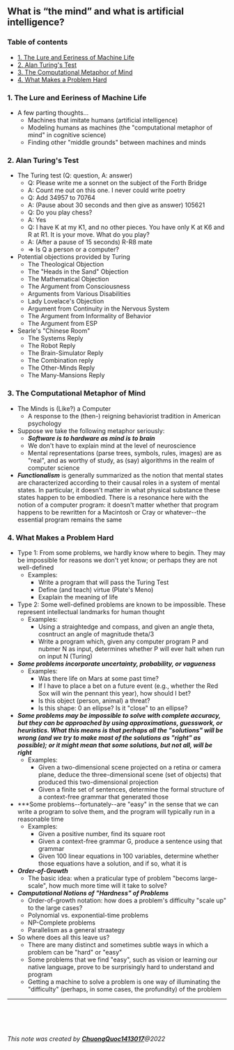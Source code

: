 ## What is “the mind” and what is artificial intelligence?

### Table of contents
* [1. The Lure and Eeriness of Machine Life](#1-The-Lure-and-Eeriness-of-Machine-Life) 
* [2. Alan Turing's Test](#2-Alan-Turing's-Test)
* [3. The Computational Metaphor of Mind](#3-The-Computational-Metaphor-of-Mind)
* [4. What Makes a Problem Hard](#4-What-Makes-a-Problem-Hard)


### 1. The Lure and Eeriness of Machine Life
+ A few parting thoughts...
	+ Machines that imitate humans (artificial intelligence)
	+ Modeling humans as machines (the "computational metaphor of mind" in cognitive science)
	+ Finding other "middle grounds" between machines and minds

### 2. Alan Turing's Test
+ The Turing test (Q: question, A: answer)
	+ Q: Please write me a sonnet on the subject of the Forth Bridge
	+ A: Count me out on this one. I never could write poetry
	+ Q: Add 34957 to 70764
	+ A: (Pause about 30 seconds and then give as answer) 105621
	+ Q: Do you play chess?
	+ A: Yes
	+ Q: I have K at my K1, and no other pieces. You have only K at K6 and R at R1. It is your move. What do you play?
	+ A: (After a pause of 15 seconds) R-R8 mate
	+ => Is Q a person or a computer?
+ Potential objections provided by Turing
	+ The Theological Objection
	+ The "Heads in the Sand" Objection
	+ The Mathematical Objection
	+ The Argument from Consciousness
	+ Arguments from Various Disabilities
	+ Lady Lovelace's Objection
	+ Argument from Continuity in the Nervous System
	+ The Argument from Informality of Behavior
	+ The Argument from ESP
+ Searle's "Chinese Room"
	+ The Systems Reply
	+ The Robot Reply
	+ The Brain-Simulator Reply
	+ The Combination reply
	+ The Other-Minds Reply
	+ The Many-Mansions Reply

### 3. The Computational Metaphor of Mind
+ The Minds is (Like?) a Computer
	+ A response to the (then-) reigning behaviorist tradition in American psychology
+ Suppose we take the following metaphor seriously:
	+ ***Software is to hardware as mind is to brain***
	+ We don't have to explain mind at the level of neuroscience
	+ Mental representations (parse trees, symbols, rules, images) are as "real", and as worthy of study, as (say) algorithms in the realm of computer science
+ ***Functionalism*** is generally summarized as the notion that mental states are characterized according to their causal roles in a system of mental states. In particular, it doesn't matter in what physical substance these states happen to be embodied. There is a resonance here with the notion of a computer program: it doesn't matter whether that program happens to be rewritten for a Macintosh or Cray or whatever--the essential program remains the same

### 4. What Makes a Problem Hard
+ Type 1: From some problems, we hardly know where to begin. They may be impossible for reasons we don't yet know; or perhaps they are not well-defined
	+ Examples:
		+ Write a program that will pass the Turing Test
		+ Define (and teach) virtue (Plate's Meno)
		+ Exaplain the meaning of life
+ Type 2: Some well-defined problems are known to be impossible. These represent intellectual landmarks for human thought
	+ Examples:
		+ Using a straightedge and compass, and given an angle theta, cosntruct an angle of magnitude theta/3 
		+ Write a program which, given any computer program P and nubmer N as input, determines whether P will ever halt when run on input N (Turing)
+ ***Some problems incorporate uncertainty, probability, or vagueness***
	+ Examples:
		+ Was there life on Mars at some past time?
		+ If I have to place a bet on a future event (e.g., whether the Red Sox will win the pennant this year), how should I bet?
		+ Is this object (person, animal) a threat?
		+ Is this shape: 0 an ellipse? Is it "close" to an ellipse?
+ ***Some problems may be impossible to solve with complete accuracy, but they can be approached by using approximations, guesswork, or heuristics. What this means is that perhaps all the "solutions" will be wrong (and we try to make most of the solutions as "right" as possible); or it might mean that some solutions, but not all, will be right***
	+ Examples:
		+ Given a two-dimensional scene projected on a retina or camera plane, deduce the three-dimensional scene (set of objects) that produced this two-dimensional projection
		+ Given a finite set of sentences, determine the formal structure of a context-free grammar that generated those
+ ***Some problems--fortunately--are "easy" in the sense that we can write a program to solve them, and the program will typically run in a reasonable time
	+ Examples:
		+ Given a positive number, find its square root
		+ Given a context-free grammar G, produce a sentence using that grammar
		+ Given 100 linear equations in 100 variables, determine whether those equations have a solution, and if so, what it is
+ ***Order-of-Growth***
	+ The basic idea: when a praticular type of problem "becoms large-scale", how much more time will it take to solve?
+ ***Computational Notions of "Hardness" of Problems***
	+ Order-of-growth notation: how does a problem's difficulty "scale up" to the large cases?
	+ Polynomial vs. exponential-time problems
	+ NP-Complete problems
	+ Parallelism as a general straategy
+ So where does all this leave us?
	+ There are many distinct and sometimes subtle ways in which a problem can be "hard" or "easy"
	+ Some problems that we find "easy", such as vision or learning our native language, prove to be surprisingly hard to understand and program
	+ Getting a machine to solve a problem is one way of illuminating the "difficulty" (perhaps, in some cases, the profundity) of the problem

***

<br><br>
<br><br>
_This note was created by [**ChuongQuoc1413017**](https://github.com/ChuongQuoc1413017/Note/tree/main/Mind%20and%20Machine%20Specialization)@2022_
